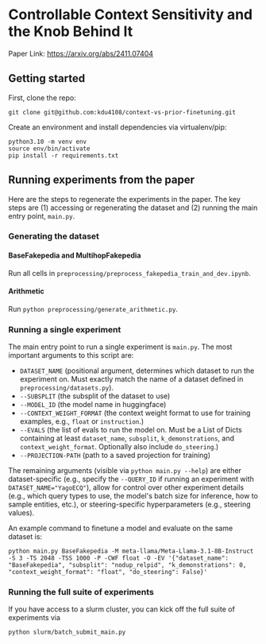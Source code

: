 # Controllable Context Sensitivity and the Knob Behind It
Paper Link: https://arxiv.org/abs/2411.07404

## Getting started
First, clone the repo:
```
git clone git@github.com:kdu4108/context-vs-prior-finetuning.git
```

Create an environment and install dependencies via virtualenv/pip:
```
python3.10 -m venv env
source env/bin/activate
pip install -r requirements.txt
```

## Running experiments from the paper
Here are the steps to regenerate the experiments in the paper. The key steps are (1) accessing or regenerating the dataset and (2) running the main entry point, `main.py`.

### Generating the dataset
#### BaseFakepedia and MultihopFakepedia
Run all cells in `preprocessing/preprocess_fakepedia_train_and_dev.ipynb`.

#### Arithmetic
Run `python preprocessing/generate_arithmetic.py`.

### Running a single experiment
The main entry point to run a single experiment is `main.py`. The most important arguments to this script are:
* `DATASET_NAME` (positional argument, determines which dataset to run the experiment on. Must exactly match the name of a dataset defined in `preprocessing/datasets.py`).
* `--SUBSPLIT` (the subsplit of the dataset to use)
* `--MODEL_ID` (the model name in huggingface)
* `--CONTEXT_WEIGHT_FORMAT` (the context weight format to use for training examples, e.g., `float` or `instruction`.)
* `--EVALS` (the list of evals to run the model on. Must be a List of Dicts containing at least `dataset_name`, `subsplit`, `k_demonstrations`, and `context_weight_format`. Optionally also include `do_steering`.)
* `--PROJECTION-PATH` (path to a saved projection for training)

The remaining arguments (visible via `python main.py --help`) are either dataset-specific (e.g., specify the `--QUERY_ID` if running an experiment with `DATASET_NAME="YagoECQ"`), allow for control over other experiment details (e.g., which query types to use, the model's batch size for inference, how to sample entities, etc.), or steering-specific hyperparameters (e.g., steering values).

An example command to finetune a model and evaluate on the same dataset is:
```
python main.py BaseFakepedia -M meta-llama/Meta-Llama-3.1-8B-Instruct -S 3 -TS 2048 -TSS 1000 -P -CWF float -O -EV '{"dataset_name": "BaseFakepedia", "subsplit": "nodup_relpid", "k_demonstrations": 0, "context_weight_format": "float", "do_steering": False}'
```

### Running the full suite of experiments
If you have access to a slurm cluster, you can kick off the full suite of experiments via
```
python slurm/batch_submit_main.py
```
